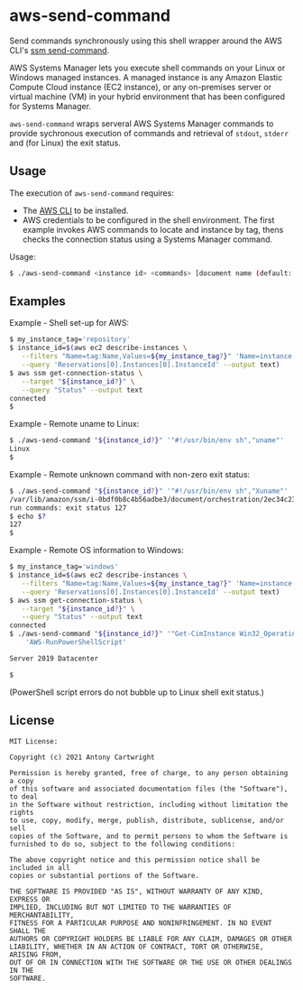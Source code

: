 # aws-send-command
Send commands synchronously using this shell wrapper around the AWS CLI's [ssm send-command](https://awscli.amazonaws.com/v2/documentation/api/latest/reference/ssm/send-command.html).


AWS Systems Manager lets you execute shell commands on your Linux or Windows managed instances.
A managed instance is any Amazon Elastic Compute Cloud instance (EC2 instance), or any on-premises
server or virtual machine (VM) in your hybrid environment that has been configured for Systems Manager.


`aws-send-command` wraps serveral AWS Systems Manager commands to provide sychronous execution of commands and
retrieval of `stdout`, `stderr` and (for Linux) the exit status.


## Usage
The execution of `aws-send-command`  requires:
- The [AWS CLI](https://docs.aws.amazon.com/cli/latest/userguide) to be installed.
- AWS credentials to be configured in the shell environment.
The first example invokes AWS commands to locate and instance by tag, thens checks the connection status using a Systems Manager command.


Usage:
```sh
$ ./aws-send-command <instance id> <commands> [document name (default: AWS-RunShellScript)]
```

## Examples

Example - Shell set-up for AWS:
```sh
$ my_instance_tag='repository'
$ instance_id=$(aws ec2 describe-instances \
   --filters "Name=tag:Name,Values=${my_instance_tag?}" 'Name=instance-state-name,Values=running' \
   --query 'Reservations[0].Instances[0].InstanceId' --output text)
$ aws ssm get-connection-status \
   --target "${instance_id?}" \
   --query "Status" --output text
connected
$ 
```

Example - Remote uname to Linux:
```sh
$ ./aws-send-command "${instance_id?}" '"#!/usr/bin/env sh","uname"'
Linux
$ 
```

Example - Remote unknown command with non-zero exit status:
```sh
$ ./aws-send-command "${instance_id?}" '"#!/usr/bin/env sh","Xuname"'
/var/lib/amazon/ssm/i-0bdf0b8c4b56adbe3/document/orchestration/2ec34c23-b446-4b8c-8550-559777aba979/awsrunShellScript/0.awsrunShellScript/_script.sh: 2: Xuname: not found
run commands: exit status 127
$ echo $?
127
$ 
```

Example - Remote OS information to Windows:
```sh
$ my_instance_tag='windows'
$ instance_id=$(aws ec2 describe-instances \
   --filters "Name=tag:Name,Values=${my_instance_tag?}" 'Name=instance-state-name,Values=running' \
   --query 'Reservations[0].Instances[0].InstanceId' --output text)
$ aws ssm get-connection-status \
   --target "${instance_id?}" \
   --query "Status" --output text
connected
$ ./aws-send-command "${instance_id?}" '"Get-CimInstance Win32_OperatingSystem | Select-Object Caption"' \
	'AWS-RunPowerShellScript'

Server 2019 Datacenter

$ 
```
(PowerShell script errors do not bubble up to Linux shell exit status.)

## License
```text
MIT License:

Copyright (c) 2021 Antony Cartwright

Permission is hereby granted, free of charge, to any person obtaining a copy
of this software and associated documentation files (the "Software"), to deal
in the Software without restriction, including without limitation the rights
to use, copy, modify, merge, publish, distribute, sublicense, and/or sell
copies of the Software, and to permit persons to whom the Software is
furnished to do so, subject to the following conditions:

The above copyright notice and this permission notice shall be included in all
copies or substantial portions of the Software.

THE SOFTWARE IS PROVIDED "AS IS", WITHOUT WARRANTY OF ANY KIND, EXPRESS OR
IMPLIED, INCLUDING BUT NOT LIMITED TO THE WARRANTIES OF MERCHANTABILITY,
FITNESS FOR A PARTICULAR PURPOSE AND NONINFRINGEMENT. IN NO EVENT SHALL THE
AUTHORS OR COPYRIGHT HOLDERS BE LIABLE FOR ANY CLAIM, DAMAGES OR OTHER
LIABILITY, WHETHER IN AN ACTION OF CONTRACT, TORT OR OTHERWISE, ARISING FROM,
OUT OF OR IN CONNECTION WITH THE SOFTWARE OR THE USE OR OTHER DEALINGS IN THE
SOFTWARE.
```
